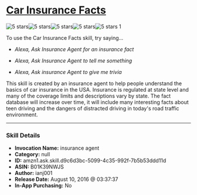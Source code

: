 # [Car Insurance Facts](http://alexa.amazon.com/#skills/amzn1.ask.skill.d9c6d3bc-5099-4c35-992f-7b5b53ddd11d)
![5 stars](../../images/ic_star_black_18dp_1x.png)![5 stars](../../images/ic_star_black_18dp_1x.png)![5 stars](../../images/ic_star_black_18dp_1x.png)![5 stars](../../images/ic_star_black_18dp_1x.png)![5 stars](../../images/ic_star_black_18dp_1x.png) 1

To use the Car Insurance Facts skill, try saying...

* *Alexa, Ask Insurance Agent for an insurance fact*

* *Alexa, Ask Insurance Agent to tell me something*

* *Alexa, Ask insurance Agent to give me trivia*

This skill is created by an insurance agent to help people understand the basics of car insurance in the USA. Insurance is regulated at state level and many of the coverage limits and descriptions vary by state. The fact database will increase over time, it will include many interesting facts about teen driving and the dangers of distracted driving in today's road traffic environment.

***

### Skill Details

* **Invocation Name:** insurance agent
* **Category:** null
* **ID:** amzn1.ask.skill.d9c6d3bc-5099-4c35-992f-7b5b53ddd11d
* **ASIN:** B01K39NWJS
* **Author:** ianj001
* **Release Date:** August 10, 2016 @ 03:37:37
* **In-App Purchasing:** No
